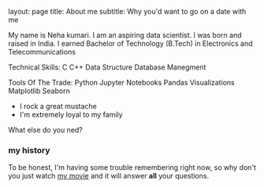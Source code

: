 
layout: page
title: About me
subtitle: Why you'd want to go on a date with me

My name is Neha kumari. I am an aspiring data scientist. I was born and raised in India.
I earned Bachelor of Technology (B.Tech) in Electronics and Telecommunications

Technical Skills:
C
C++
Data Structure
Database Manegment

Tools Of The Trade:
Python
Jupyter Notebooks
Pandas
Visualizations 
Matplotlib
Seaborn

 
- I rock a great mustache
- I'm extremely loyal to my family

What else do you ned?

### my history

To be honest, I'm having some trouble remembering right now, so why don't you just watch [my movie](http://en.wikipedia.org/wiki/The_Princess_Bride_%28film%29) and it will answer **all** your questions.

